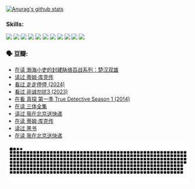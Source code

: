 
[![Anurag's github stats](https://github-readme-stats.vercel.app/api?username=w940853815)](https://github.com/anuraghazra/github-readme-stats)

### Skills:

<code><img height="32" src="https://cdn.jsdelivr.net/npm/simple-icons@v5/icons/python.svg"></code>
<code><img height="32" src="https://cdn.jsdelivr.net/npm/simple-icons@v5/icons/javascript.svg"></code>
<code><img height="32" src="https://cdn.jsdelivr.net/npm/simple-icons@v5/icons/django.svg"></code>
<code><img height="32" src="https://cdn.jsdelivr.net/npm/simple-icons@v5/icons/flask.svg"></code>
<code><img height="32" src="https://cdn.jsdelivr.net/npm/simple-icons@v5/icons/vuetify.svg"></code>
<code><img height="32" src="https://cdn.jsdelivr.net/npm/simple-icons@v5/icons/git.svg"></code>
<code><img height="32" src="https://cdn.jsdelivr.net/npm/simple-icons@v5/icons/docker.svg"></code>
<code><img height="32" src="https://cdn.jsdelivr.net/npm/simple-icons@v5/icons/postgresql.svg"></code>
<code><img height="32" src="https://cdn.jsdelivr.net/npm/simple-icons@v5/icons/elasticsearch.svg"></code>
<code><img height="32" src="https://cdn.jsdelivr.net/npm/simple-icons@v5/icons/macos.svg"></code>
<code><img height="32" src="https://cdn.jsdelivr.net/npm/simple-icons@v5/icons/linux.svg"></code>

### 🗣 豆瓣:

<!-- DOUBAN-ACTIVITIES:START -->
- [在读 渤海小吏的封建脉络百战系列：楚汉双雄](https://www.douban.com/people/136069238/status/4700950146/?_i=26028448)
- [读过 蒂姆·库克传](https://www.douban.com/people/136069238/status/4700949869/?_i=26028448)
- [看过 走走停停‎ (2024)](https://www.douban.com/people/136069238/status/4684430230/?_i=26028448)
- [看过 非诚勿扰3‎ (2023)](https://www.douban.com/people/136069238/status/4676324100/?_i=26028448)
- [在看 真探 第一季 True Detective Season 1‎ (2014)](https://www.douban.com/people/136069238/status/4673382852/?_i=26028448)
- [在读 三体全集](https://www.douban.com/people/136069238/status/4672842521/?_i=26028448)
- [读过 我在北京送快递](https://www.douban.com/people/136069238/status/4672842036/?_i=26028448)
- [在读 蒂姆·库克传](https://www.douban.com/people/136069238/status/4663517053/?_i=26028448)
- [读过 黑书](https://www.douban.com/people/136069238/status/4663516022/?_i=26028448)
- [在读 我在北京送快递](https://www.douban.com/people/136069238/status/4658098365/?_i=26028448)
<!-- DOUBAN-ACTIVITIES:END -->


![Snake animation](https://raw.githubusercontent.com/w940853815/w940853815/output/github-contribution-grid-snake.svg)

<!--
**w940853815/w940853815** is a ✨ _special_ ✨ repository because its `README.md` (this file) appears on your GitHub profile.

Here are some ideas to get you started:

- 🔭 I’m currently working on ...
- 🌱 I’m currently learning ...
- 👯 I’m looking to collaborate on ...
- 🤔 I’m looking for help with ...
- 💬 Ask me about ...
- 📫 How to reach me: ...
- 😄 Pronouns: ...
- ⚡ Fun fact: ...
-->
